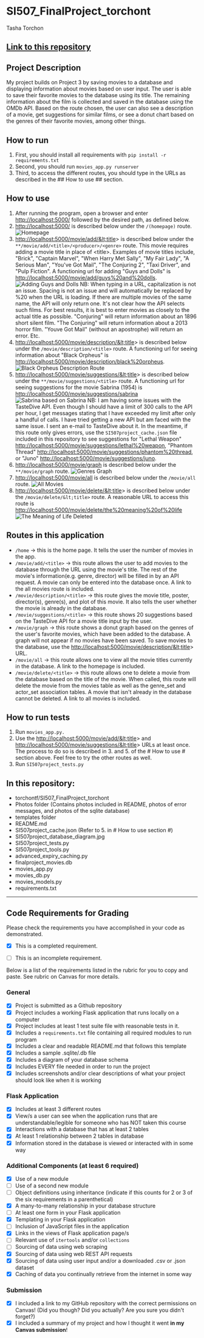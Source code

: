 # SI507_FinalProject_torchont

Tasha Torchon

[Link to this repository](https://github.com/torchontf/SI507_FinalProject_torchont)
---
## Project Description
My project builds on Project 3 by saving movies to a database and displaying information about movies based on user input. The user is able to save their favorite movies to the database using its title. The remaining information about the film is collected and saved in the database using the OMDb API. Based on the route chosen, the user can also see a
description of a movie, get suggestions for similar films, or see a donut chart based on the genres of their favorite movies, among other things.

## How to run
1.  First, you should install all requirements with `pip install
-r requirements.txt`
2.  Second, you should run `movies_app.py runserver`
3.  Third, to access the different routes, you should type in the URLs as described in the ## How to use ## section.

## How to use
1.  After running the program, open a browser and enter <http://localhost:5000/> followed by the desired path, as defined below.
2.  <http://localhost:5000/> is described below under the `/(homepage)` route. ![Homepage](https://github.com/torchontf/SI507_FinalProject_torchont/blob/master/Photos/HomepageMoviesAdded.PNG)
3.  <http://localhost:5000/movie/add/&lt;title>> is described below under the `**/movie/add/<title>/<producer>/<genre>` route. This movie requires adding a movie title in place of &lt;title\>. Examples of movie titles include, "Brick", "Captain Marvel", "When Harry Met Sally", "My Fair Lady", "A Serious Man", "You've Got Mail", "The Conjuring 2", "Taxi Driver", and "Pulp Fiction". A functioning url for adding "Guys and Dolls" is <http://localhost:5000/movie/add/guys%20and%20dolls>. ![Adding Guys and Dolls](https://github.com/torchontf/SI507_FinalProject_torchont/blob/master/Photos/AddMovie.PNG)
  NB: When typing in a URL, capitalization is not an issue. Spacing is not an issue and will automatically be replaced by %20 when the URL is loading. If there are multiple movies of the same name, the API will only return one. It's not clear how the API selects such films. For best results, it is best to enter movies as closely to the actual title as possible. "Conjuring" will return information about an 1896 short silent film. "The Conjuring" will return information about a 2013 horror film. "Youve Got Mail" (without an apostrophe) will return an error. Etc.
4.  <http://localhost:5000/movie/description/&lt;title>> is described below under the `/movie/description/<title>` route. A functioning url for seeing information about "Black Orpheus" is  <http://localhost:5000/movie/description/black%20orpheus>. ![Black Orpheus Description Route](https://github.com/torchontf/SI507_FinalProject_torchont/blob/master/Photos/Description.JPG)
5.  <http://localhost:5000/movie/suggestions/&lt;title>> is described below under the `**/movie/suggestions/<title>` route. A functioning url for seeing suggestions for the movie Sabrina (1954) is <http://localhost:5000/movie/suggestions/sabrina> ![Sabrina based on Sabrina](https://github.com/torchontf/SI507_FinalProject_torchont/blob/master/Photos/MovieSuggestions.PNG)
  NB: I am having some issues with the TasteDive API. Even though I should have a limit of 300 calls to the API per hour, I get messages stating that I have exceeded my limit after only a handful of calls. I have tried getting a new API but am faced with the same issue. I sent an e-mail to TasteDive about it. In the meantime, if this route only gives errors, use the `SI507project_cache.json` file included in this repository to see suggestions for "Lethal Weapon" <http://localhost:5000/movie/suggestions/lethal%20weapon>, "Phantom Thread" <http://localhost:5000/movie/suggestions/phantom%20thread>, or "Juno" <http://localhost:5000/movie/suggestions/juno>.
6.  <http://localhost:5000/movie/graph> is described below under the `**/movie/graph` route.
![Genres Graph](https://github.com/torchontf/SI507_FinalProject_torchont/blob/master/Photos/GraphWithMovies.PNG)
7.  <http://localhost:5000/movie/all> is described below under the `/movie/all` route.
![All Movies](https://github.com/torchontf/SI507_FinalProject_torchont/blob/master/Photos/AllMovies.PNG
)
8.  <http://localhost:5000/movie/delete/&lt;title>> is described below under the `/movie/delete/&lt;title>` route. A reasonable URL to access this route is <http://localhost:5000/movie/delete/the%20meaning%20of%20life>
![The Meaning of Life Deleted](https://github.com/torchontf/SI507_FinalProject_torchont/blob/master/Photos/Delete.PNG)

## Routes in this application
-  `/home` -> this is the home page. It tells the user the number of movies in the app.
-  `/movie/add/<title>` -> this route allows the user to add movies to the database through the URL using the movie's title. The rest of the movie's information(e.g. genre, director) will be filled in by an API request. A movie can only be entered into the database once. A link to the all movies route is included.
-  `/movie/description/<title>` -> this route gives the movie title, poster, director(s), genre(s), and plot of this movie. It also tells the user whether the movie is already in the database.
-  `/movie/suggestions/<title>` -> this route shows 20 suggestions based on the TasteDive API for a movie title input by the user.
-  `/movie/graph` -> this route shows a donut graph based on the genres of the user's favorite movies, which have been added to the database. A graph will not appear if no movies have been saved. To save movies to the database, use the <http://localhost:5000/movie/description/&lt;title>> URL.
-  `/movie/all` -> this route allows one to view all the movie titles currently in the database. A link to the homepage is included.
-  `/movie/delete/<title>` -> this route allows one to delete a movie from the database based on the title of the movie. When called, this route will delete the movie from the movies table as well as the genre_set and actor_set association tables. A movie that isn't already in the database cannot be deleted. A link to all movies is included.

## How to run tests
1.  Run `movies_app.py.`
2.  Use the <http://localhost:5000/movie/add/&lt;title>> and <http://localhost:5000/movie/suggestions/&lt;title>> URLs at least once. The process to do so is described in 3. and 5. of the # How to use # section above. Feel free to try the other routes as well.
3. Run `SI507project_tests.py`

## In this repository:
-  torchontf/SI507_FinalProject_torchont
-  Photos folder (Contains photos included in README, photos of error messages, and photos of the sqlite database)
-  templates folder
-  README.md
-  SI507project_cache.json (Refer to 5. in # How to use section #)
-  SI507project_database_diagram.jpg
-  SI507project_tests.py
-  SI507project_tools.py
-  advanced_expiry_caching.py
-  finalproject_movies.db
-  movies_app.py
-  movies_db.py
-  movies_models.py
-  requirements.txt

---
## Code Requirements for Grading
Please check the requirements you have accomplished in your code as
demonstrated.
-  [x] This is a completed requirement.
-  [ ] This is an incomplete requirement.







Below is a list of the requirements listed in the rubric for you to copy
and paste.  See rubric on Canvas for more details.
### General
-  [x] Project is submitted as a Github repository
-  [x] Project includes a working Flask application that runs locally on a
computer
-  [x] Project includes at least 1 test suite file with reasonable tests
in it.
-  [x] Includes a `requirements.txt` file containing all required modules
to run program
-  [x] Includes a clear and readable README.md that follows this template
-  [x] Includes a sample .sqlite/.db file
-  [x] Includes a diagram of your database schema
-  [x] Includes EVERY file needed in order to run the project
-  [x] Includes screenshots and/or clear descriptions of what your project
should look like when it is working
### Flask Application
-  [x] Includes at least 3 different routes
-  [x] View/s a user can see when the application runs that are
understandable/legible for someone who has NOT taken this course
-  [x] Interactions with a database that has at least 2 tables
-  [x] At least 1 relationship between 2 tables in database
-  [x] Information stored in the database is viewed or interacted with in
some way
### Additional Components (at least 6 required)
-  [x] Use of a new module
-  [ ] Use of a second new module
-  [ ] Object definitions using inheritance (indicate if this counts for 2
or 3 of the six requirements in a parenthetical)
-  [x] A many-to-many relationship in your database structure
-  [ ] At least one form in your Flask application
-  [x] Templating in your Flask application
-  [ ] Inclusion of JavaScript files in the application
-  [x] Links in the views of Flask application page/s
-  [ ] Relevant use of `itertools` and/or `collections`
-  [ ] Sourcing of data using web scraping
-  [x] Sourcing of data using web REST API requests
-  [x] Sourcing of data using user input and/or a downloaded .csv or .json
dataset
-  [x] Caching of data you continually retrieve from the internet in some
way
### Submission
-  [x] I included a link to my GitHub repository with the correct
permissions on Canvas! (Did you though? Did you actually? Are you sure
you didn't forget?)
-  [x] I included a summary of my project and how I thought it went **in
my Canvas submission**!
